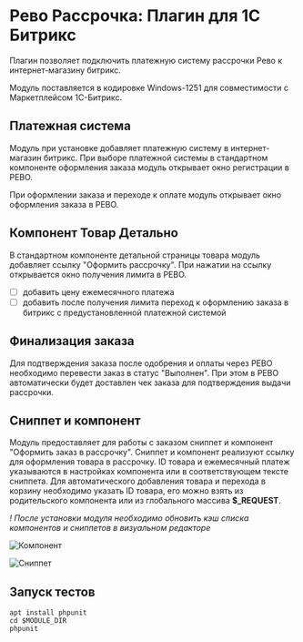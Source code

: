 # Рево Рассрочка: Плагин для 1С Битрикс 

Плагин позволяет подключить платежную систему 
рассрочки Рево к интернет-магазину битрикс. 

Модуль поставляется в кодировке Windows-1251 для совместимости с Маркетплейсом 1С-Битрикс.

## Платежная система

Модуль при установке добавляет платежную систему в интернет-магазин битрикс.
При выборе платежной системы в стандартном компоненте оформления заказа модуль 
открывает окно регистрации в РЕВО.

При оформлении заказа и переходе к оплате модуль открывает окно оформления заказа в РЕВО.

## Компонент Товар Детально

В стандартном компоненте детальной страницы товара модуль добавляет ссылку "Оформить рассрочку".
При нажатии на ссылку открывается окно получения лимита в РЕВО.

- [ ] добавить цену ежемесячного платежа
- [ ] добавить после получения лимита переход к оформлению заказа в битрикс с предустановленной платежной системой
 
## Финализация заказа

Для подтверждения заказа после одобрения и оплаты через РЕВО необходимо
перевести заказ в статус "Выполнен". При этом в РЕВО автоматически будет доставлен чек заказа для подтверждения выдачи рассрочки.

## Сниппет и компонент

Модуль предоставляет для работы с заказом сниппет и компонент "Оформить заказ в рассрочку". 
Сниппет и компонент реализуют ссылку для оформления товара в рассрочку. ID товара и ежемесячный платеж указываются 
в настройках компонента или в соответствующем тексте сниппета. Для автоматического добавления товара и перехода в корзину 
необходимо указать ID товара, его можно взять из родительского компонента или из глобального массива **\$_REQUEST**.

_! После установки модуля необходимо обновить кэш списка компонентов и сниппетов в визуальном редакторе_

![Компонент](http://revo.test-modules.tw1.ru/local/modules/revo.instalment/img/component.png)

![Сниппет](http://revo.test-modules.tw1.ru/local/modules/revo.instalment/img/snippet.png)

## Запуск тестов

```
apt install phpunit
cd $MODULE_DIR
phpunit
```